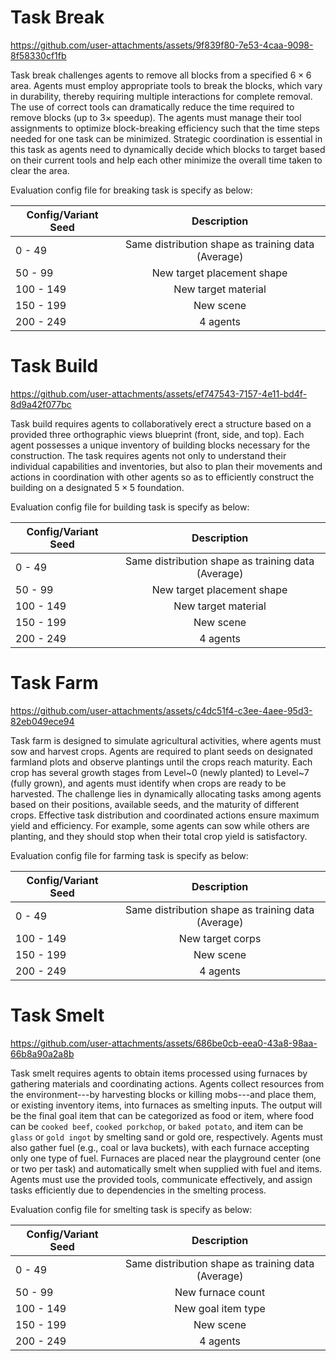 # Task Break

https://github.com/user-attachments/assets/9f839f80-7e53-4caa-9098-8f58330cf1fb

Task break challenges agents to remove all blocks from a specified $6\times6$ area. Agents must employ appropriate tools to break the blocks, which vary in durability, thereby requiring multiple interactions for complete removal. The use of correct tools can dramatically reduce the time required to remove blocks (up to $3\times$ speedup). The agents must manage their tool assignments to optimize block-breaking efficiency such that the time steps needed for one task can be minimized. Strategic coordination is essential in this task as agents need to dynamically decide which blocks to target based on their current tools and help each other minimize the overall time taken to clear the area.

Evaluation config file for breaking task is specify as below:

| Config/Variant Seed     |                               Description           |
| ----------------------- | :-------------------------------------------------: |
| 0   - 49                |  Same distribution shape as training data (Average) |
| 50  - 99                |  New target placement shape                         |
| 100 - 149               |  New target material                                |
| 150 - 199               |  New scene                                          |
| 200 - 249               |  4 agents                                           |

# Task Build

https://github.com/user-attachments/assets/ef747543-7157-4e11-bd4f-8d9a42f077bc

Task build requires agents to collaboratively erect a structure based on a provided three orthographic views blueprint (front, side, and top). Each agent possesses a unique inventory of building blocks necessary for the construction. The task requires agents not only to understand their individual capabilities and inventories, but also to plan their movements and actions in coordination with other agents so as to efficiently construct the building on a designated $5\times5$ foundation.

Evaluation config file for building task is specify as below:

| Config/Variant Seed     |                               Description           |
| ----------------------- | :-------------------------------------------------: |
| 0   - 49                |  Same distribution shape as training data (Average) |
| 50  - 99                |  New target placement shape                         |
| 100 - 149               |  New target material                                |
| 150 - 199               |  New scene                                          |
| 200 - 249               |  4 agents                                           |


# Task Farm

https://github.com/user-attachments/assets/c4dc51f4-c3ee-4aee-95d3-82eb049ece94

Task farm is designed to simulate agricultural activities, where agents must sow and harvest crops. Agents are required to plant seeds on designated farmland plots and observe plantings until the crops reach maturity. Each crop has several growth stages from Level~0 (newly planted) to Level~7 (fully grown), and agents must identify when crops are ready to be harvested. The challenge lies in dynamically allocating tasks among agents based on their positions, available seeds, and the maturity of different crops. Effective task distribution and coordinated actions ensure maximum yield and efficiency. For example, some agents can sow while others are planting, and they should stop when their total crop yield is satisfactory.


Evaluation config file for farming task is specify as below:

| Config/Variant Seed     |                               Description           |
| ----------------------- | :-------------------------------------------------: |
| 0   - 49                |  Same distribution shape as training data (Average) |
| 100 - 149               |  New target corps                                   |
| 150 - 199               |  New scene                                          |
| 200 - 249               |  4 agents                                           |


# Task Smelt


https://github.com/user-attachments/assets/686be0cb-eea0-43a8-98aa-66b8a90a2a8b


Task smelt requires agents to obtain items processed using furnaces by gathering materials and coordinating actions. Agents collect resources from the environment---by harvesting blocks or killing mobs---and place them, or existing inventory items, into furnaces as smelting inputs. The output will be the final goal item that can be categorized as food or item, where food can be ``cooked beef``, ``cooked porkchop``, or ``baked potato``, and item can be ``glass`` or ``gold ingot`` by smelting sand or gold ore, respectively. Agents must also gather fuel (e.g., coal or lava buckets), with each furnace accepting only one type of fuel. Furnaces are placed near the playground center (one or two per task) and automatically smelt when supplied with fuel and items. Agents must use the provided tools, communicate effectively, and assign tasks efficiently due to dependencies in the smelting process.

Evaluation config file for smelting task is specify as below:

| Config/Variant Seed     |                               Description           |
| ----------------------- | :-------------------------------------------------: |
| 0   - 49                |  Same distribution shape as training data (Average) |
| 50  - 99                |  New furnace count                                  |
| 100 - 149               |  New goal item type                                 |
| 150 - 199               |  New scene                                          |
| 200 - 249               |  4 agents                                           |

